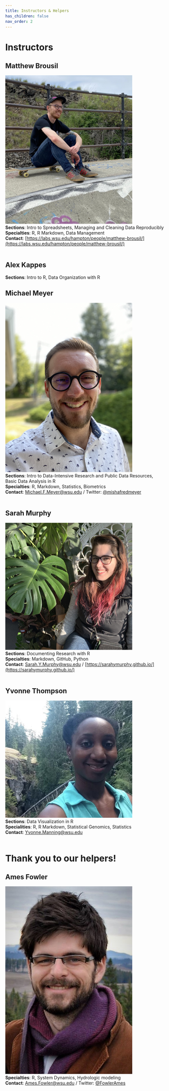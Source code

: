 ```yaml
---
title: Instructors & Helpers
has_children: false
nav_order: 2
---
```


# Instructors

## Matthew Brousil
<img src="https://github.com/sarahymurphy/2021-06-07-cereo-reu-data-wrangling/blob/master/InstructorPhotos/IMG_6598.jpg?raw=true" alt="Matthew" width="400"/><br>
<b>Sections</b>: Intro to Spreadsheets, Managing and Cleaning Data Reproducibly<br>
<b>Specialties</b>: R, R Markdown, Data Management<br>
<b>Contact</b>: [https://labs.wsu.edu/hampton/people/matthew-brousil/](https://labs.wsu.edu/hampton/people/matthew-brousil/)<br><br>

## Alex Kappes
<b>Sections</b>: Intro to R, Data Organization with R

## Michael Meyer 
<img src="https://github.com/sarahymurphy/2021-06-07-cereo-reu-data-wrangling/blob/master/InstructorPhotos/IMG_2323.jpg?raw=true" alt="Michael" width="400"/><br>
<b>Sections</b>: Intro to Data-Intensive Research and Public Data Resources, Basic Data Analysis in R<br>
<b>Specialties</b>: R, Markdown, Statistics, Biometrics<br>
<b>Contact</b>: Michael.F.Meyer@wsu.edu / Twitter: [@mishafredmeyer](https://twitter.com/mishafredmeyer)<br><br>

## Sarah Murphy
<img src="https://github.com/sarahymurphy/2021-06-07-cereo-reu-data-wrangling/blob/master/InstructorPhotos/IMG_79071.JPG?raw=true" alt="Sarah" width="400"/><br>
<b>Sections</b>: Documenting Research with R<br>
<b>Specialties</b>: Markdown, GitHub, Python<br>
<b>Contact</b>: Sarah.Y.Murphy@wsu.edu / [https://sarahymurphy.github.io/](https://sarahymurphy.github.io/)<br><br>

## Yvonne Thompson 
<img src="https://github.com/sarahymurphy/2021-06-07-cereo-reu-data-wrangling/blob/master/InstructorPhotos/YvonneThompson.jpg?raw=true" alt="Yvonne" width="400"/><br>
<b>Sections</b>: Data Visualization in R<br>
<b>Specialities</b>: R, R Markdown, Statistical Genomics, Statistics<br>
<b>Contact</b>: Yvonne.Manning@wsu.edu<br><br>

# Thank you to our helpers!

## Ames Fowler
<img src="https://github.com/sarahymurphy/2021-06-07-cereo-reu-data-wrangling/blob/master/InstructorPhotos/headshot_filter.jpg?raw=true" alt="Ames" width="400"/><br>
<b>Specialties</b>: R, System Dynamics, Hydrologic modeling<br>
<b>Contact</b>: Ames.Fowler@wsu.edu / Twitter: [@FowlerAmes](https://twitter.com/FowlerAmes)<br>
